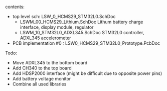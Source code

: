 contents:
* top level sch: LSW_0_HCMS29_STM32L0.SchDoc
  - LSWM_00_HCMS29_Lithium.SchDoc
    Lithum battery charge interface, display module, regulator
  - LSWM_10_STM32L0_ADXL345.SchDoc
    STM32L0 controller, ADXL345 accelerometer
* PCB implementation #0 : LSW0_HCMS29_STM32L0_Prototype.PcbDoc

Todo:
* Move ADXL345 to the bottom board
* Add CH340 to the top board
* Add HDSP2000 interface (might be difficult due to opposite power pins)
* Add battery voltage monitor
* Combine all used libraries